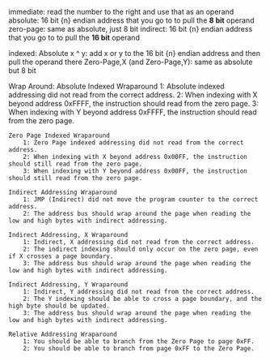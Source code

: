 immediate: read the number to the right and use that as an operand
absolute: 16 bit {n} endian address that you go to to pull the __8 bit__ operand
zero-page: same as absolute, just 8 bit
indirect: 16 bit {n} endian address that you go to to pull the __16 bit__ operand

indexed:
    Absolute x ^ y: add x or y to the 16 bit {n} endian address and then pull the operand there
    Zero-Page,X (and Zero-Page,Y): same as absolute but 8 bit


Wrap Around:
    Absolute Indexed Wraparound
        1: Absolute indexed addressing did not read from the correct address.
        2: When indexing with X beyond address 0xFFFF, the instruction should read from the zero page.
        3: When indexing with Y beyond address 0xFFFF, the instruction should read from the zero page.

    Zero Page Indexed Wraparound
        1: Zero Page indexed addressing did not read from the correct address.
        2: When indexing with X beyond address 0x00FF, the instruction should still read from the zero page.
        3: When indexing with Y beyond address 0x00FF, the instruction should still read from the zero page.
    
    Indirect Addressing Wraparound
        1: JMP (Indirect) did not move the program counter to the correct address.
        2: The address bus should wrap around the page when reading the low and high bytes with indirect addressing.

    Indirect Addressing, X Wraparound
        1: Indirect, X addressing did not read from the correct address.
        2: The indirect indexing should only occur on the zero page, even if X crosses a page boundary.
        3: The address bus should wrap around the page when reading the low and high bytes with indirect addressing.

    Indirect Addressing, Y Wraparound
        1: Indirect, Y addressing did not read from the correct address.
        2: The Y indexing should be able to cross a page boundary, and the high byte should be updated.
        3: The address bus should wrap around the page when reading the low and high bytes with indirect addressing.

    Relative Addressing Wraparound
        1: You should be able to branch from the Zero Page to page 0xFF.
        2: You should be able to branch from page 0xFF to the Zero Page.